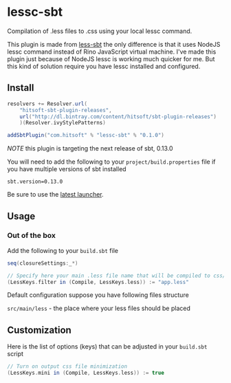# lessc-sbt

Compilation of .less files to .css using your local lessc command.

This plugin is made from [less-sbt](https://github.com/softprops/less-sbt) the only difference is that it uses NodeJS lessc command instead of Rino JavaScript virtual machine. I've made this plugin just because of NodeJS lessc is working much quicker for me. But this kind of solution require you have lessc installed and configured.

## Install

```scala
resolvers += Resolver.url(
    "hitsoft-sbt-plugin-releases",
    url("http://dl.bintray.com/content/hitsoft/sbt-plugin-releases")
    )(Resolver.ivyStylePatterns)

addSbtPlugin("com.hitsoft" % "lessc-sbt" % "0.1.0")
```

_NOTE_ this plugin is targeting the next release of sbt, 0.13.0

You will need to add the following to your `project/build.properties` file if you have multiple versions of sbt installed

    sbt.version=0.13.0

Be sure to use the [latest launcher](http://www.scala-sbt.org/0.13.0/docs/Getting-Started/Setup.html#installing-sbt).


## Usage

### Out of the box

Add the following to your `build.sbt` file

```scala
seq(closureSettings:_*)

// Specify here your main .less file name that will be compiled to css/*.css file in your webapp
(LessKeys.filter in (Compile, LessKeys.less)) := "app.less"
```

Default configuration suppose you have following files structure

`src/main/less` - the place where your less files should be placed

## Customization

Here is the list of options (keys) that can be adjusted in your `build.sbt` script

```scala
// Turn on output css file minimization
(LessKeys.mini in (Compile, LessKeys.less)) := true
```
